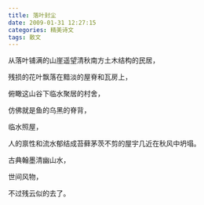 ```yaml
---
title: 落叶封尘
date: 2009-01-31 12:27:15
categories: 精美诗文
tags: 散文
---
```


从落叶铺满的山崖遥望清秋南方土木结构的民居，

残损的花叶飘落在黯淡的屋脊和瓦房上，

俯瞰这山谷下临水聚居的村舍，

仿佛就是鱼的乌黑的脊背，

临水照屋，

人的禀性和流水郁结成苔藓茅茨不剪的屋宇几近在秋风中坍塌。

古典翰墨清幽山水，

世间风物，

不过残云似的去了。
